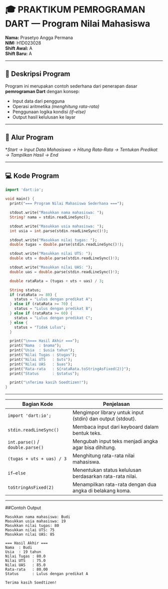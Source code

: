 # 🎓 PRAKTIKUM PEMROGRAMAN DART — Program Nilai Mahasiswa

**Nama:** Prasetyo Angga Permana  
**NIM:** H1D023028  
**Shift Awal:** A  
**Shift Baru:** A  

---

## 📝 Deskripsi Program
Program ini merupakan contoh sederhana dari penerapan dasar **pemrograman Dart** dengan konsep:

- Input data dari pengguna  
- Operasi aritmetika *(menghitung rata-rata)*  
- Penggunaan logika kondisi *(if–else)*  
- Output hasil kelulusan ke layar  

---

## 🔁 Alur Program
**Start → Input Data Mahasiswa → Hitung Rata-Rata → Tentukan Predikat → Tampilkan Hasil → End*

---

## 💻 Kode Program
```dart
import 'dart:io';

void main() {
  print("=== Program Nilai Mahasiswa Sederhana ===");

  stdout.write("Masukkan nama mahasiswa: ");
  String? nama = stdin.readLineSync();

  stdout.write("Masukkan usia mahasiswa: ");
  int usia = int.parse(stdin.readLineSync()!);

  stdout.write("Masukkan nilai tugas: ");
  double tugas = double.parse(stdin.readLineSync()!);

  stdout.write("Masukkan nilai UTS: ");
  double uts = double.parse(stdin.readLineSync()!);

  stdout.write("Masukkan nilai UAS: ");
  double uas = double.parse(stdin.readLineSync()!);

  double rataRata = (tugas + uts + uas) / 3;

  String status;
  if (rataRata >= 80) {
    status = "Lulus dengan predikat A";
  } else if (rataRata >= 70) {
    status = "Lulus dengan predikat B";
  } else if (rataRata >= 60) {
    status = "Lulus dengan predikat C";
  } else {
    status = "Tidak Lulus";
  }

  print("\n=== Hasil Akhir ===");
  print("Nama  : $nama");
  print("Usia  : $usia tahun");
  print("Nilai Tugas : $tugas");
  print("Nilai UTS   : $uts");
  print("Nilai UAS   : $uas");
  print("Rata-rata   : ${rataRata.toStringAsFixed(2)}");
  print("Status      : $status");

  print("\nTerima kasih Soedtizen!");
}

```

----

| Bagian Kode                      | Penjelasan                                                 |
| -------------------------------- | ---------------------------------------------------------- |
| `import 'dart:io';`              | Mengimpor library untuk input (stdin) dan output (stdout). |
| `stdin.readLineSync()`           | Membaca input dari keyboard dalam bentuk teks.             |
| `int.parse()` / `double.parse()` | Mengubah input teks menjadi angka agar bisa dihitung.      |
| `(tugas + uts + uas) / 3`        | Menghitung rata-rata nilai mahasiswa.                      |
| `if–else`                        | Menentukan status kelulusan berdasarkan rata-rata nilai.   |
| `toStringAsFixed(2)`             | Menampilkan rata-rata dengan dua angka di belakang koma.   |


----

##Contoh Output
```=== Program Nilai Mahasiswa Sederhana ===
Masukkan nama mahasiswa: Budi
Masukkan usia mahasiswa: 19
Masukkan nilai tugas: 80
Masukkan nilai UTS: 75
Masukkan nilai UAS: 85

=== Hasil Akhir ===
Nama  : Budi
Usia  : 19 tahun
Nilai Tugas : 80.0
Nilai UTS   : 75.0
Nilai UAS   : 85.0
Rata-rata   : 80.00
Status      : Lulus dengan predikat A

Terima kasih Soedtizen!
```


